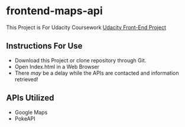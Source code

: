 # frontend-maps-api
This Project is For Udacity Coursework [Udacity Front-End Project](https://github.com/udacity/)

## Instructions For Use
* Download this Project or clone repository through Git.
* Open Index.html in a Web Browser
* There _may_ be a delay while the APIs are contacted and information retrieved!

## APIs Utilized
* Google Maps
* PokeAPI 
